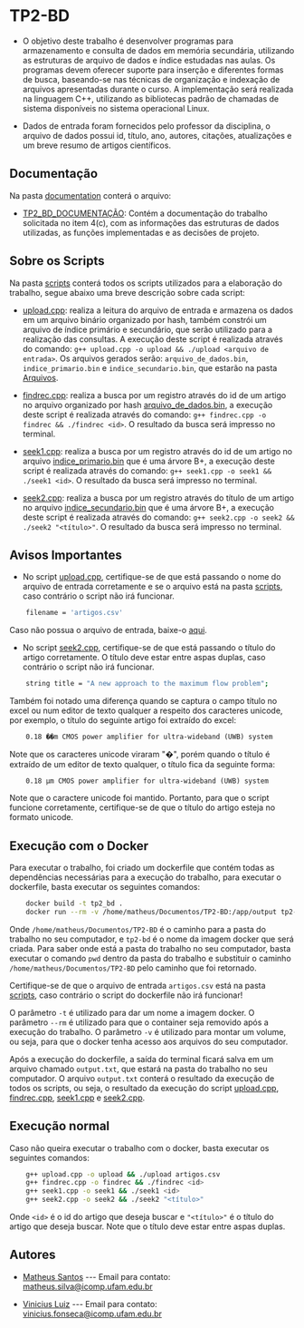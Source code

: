 # TP2-BD

- O objetivo deste trabalho é desenvolver programas para armazenamento e consulta de dados em memória secundária, utilizando as estruturas de arquivo de dados e índice estudadas nas aulas. Os programas devem oferecer suporte para inserção e diferentes formas de busca, baseando-se nas técnicas de organização e indexação de arquivos apresentadas durante o curso. A implementação será realizada na linguagem C++, utilizando as bibliotecas padrão de chamadas de sistema disponíveis no sistema operacional Linux.

- Dados de entrada foram fornecidos pelo professor da disciplina, o arquivo de dados possui id, título, ano, autores, citações, atualizações e um breve resumo de artigos científicos. 


## Documentação

Na pasta [documentation](documentation/) conterá o arquivo:

- [TP2_BD_DOCUMENTAÇÃO](documentation/TP2_BD_DOCUMENTAÇÃO.pdf): Contém a documentação do trabalho solicitada no item 4(c), com as informações das estruturas de dados utilizadas, as funções implementadas e as decisões de projeto.

## Sobre os Scripts

Na pasta [scripts](scripts/) conterá todos os scripts utilizados para a elaboração do trabalho, segue abaixo uma breve descrição sobre cada script:

- [upload.cpp](scripts/upload.cpp): realiza a leitura do arquivo de entrada e armazena os dados em um arquivo binário organizado por hash, também constrói um arquivo de índice primário e secundário, que serão utilizado para a realização das consultas. A execução deste script é realizada através do comando: `g++ upload.cpp -o upload && ./upload <arquivo de entrada>`. Os arquivos gerados serão: `arquivo_de_dados.bin`, `indice_primario.bin` e `indice_secundario.bin`, que estarão na pasta [Arquivos](scripts/Arquivos/).

- [findrec.cpp](scripts/findrec.cpp): realiza a busca por um registro através do id de um artigo no arquivo organizado por hash  [arquivo_de_dados.bin](scripts/Arquivos/), a execução deste script é realizada através do comando: `g++ findrec.cpp -o findrec && ./findrec <id>`. O resultado da busca será impresso no terminal.

- [seek1.cpp](scripts/seek1.cpp): realiza a busca por um registro através do id de um artigo no arquivo [indice_primario.bin](scripts/Arquivos/) que é uma árvore B+, a execução deste script é realizada através do comando: `g++ seek1.cpp -o seek1 && ./seek1 <id>`. O resultado da busca será impresso no terminal.

- [seek2.cpp](scripts/seek2.cpp): realiza a busca por um registro através do título de um artigo no arquivo [indice_secundario.bin](scripts/Arquivos/) que é uma árvore B+, a execução deste script é realizada através do comando: `g++ seek2.cpp -o seek2 && ./seek2 "<título>"`. O resultado da busca será impresso no terminal.

## Avisos Importantes

- No script [upload.cpp](scripts/upload.cpp), certifique-se de que está passando o nome do arquivo de entrada corretamente e se o arquivo está na pasta [scripts](scripts/), caso contrário o script não irá funcionar.

```sh
    filename = 'artigos.csv'
```

Caso não possua o arquivo de entrada, baixe-o [aqui](https://drive.google.com/file/d/1EVoP0d9Wwzj1O6eoFIkel9I3cpe43Gbv/view?usp=sharing).

- No script [seek2.cpp](scripts/seek2.cpp), certifique-se de que está passando o título do artigo corretamente. O título deve estar entre aspas duplas, caso contrário o script não irá funcionar.

```sh
    string title = "A new approach to the maximum flow problem";
```

Também foi notado uma diferença quando se captura o campo título no excel ou num editor de texto qualquer a respeito dos caracteres unicode, por exemplo, o título do seguinte artigo foi extraído do excel:

```
    0.18 ��m CMOS power amplifier for ultra-wideband (UWB) system
```

Note que os caracteres unicode viraram "�", porém quando o título é extraído de um editor de texto qualquer, o título fica da seguinte forma:

```
    0.18 μm CMOS power amplifier for ultra-wideband (UWB) system
```

Note que o caractere unicode foi mantido. Portanto, para que o script funcione corretamente, certifique-se de que o título do artigo esteja no formato unicode.

## Execução com o Docker

Para executar o trabalho, foi criado um dockerfile que contém todas as dependências necessárias para a execução do trabalho, para executar o dockerfile, basta executar os seguintes comandos:

```sh
    docker build -t tp2_bd .
    docker run --rm -v /home/matheus/Documentos/TP2-BD:/app/output tp2-bd
```

Onde `/home/matheus/Documentos/TP2-BD` é o caminho para a pasta do trabalho no seu computador, e `tp2-bd` é o nome da imagem docker que será criada. Para saber onde está a pasta do trabalho no seu computador, basta executar o comando `pwd` dentro da pasta do trabalho e substituir o caminho `/home/matheus/Documentos/TP2-BD` pelo caminho que foi retornado.

 Certifique-se de que o arquivo de entrada `artigos.csv` está na pasta [scripts](scripts/), caso contrário o script do dockerfile não irá funcionar!

O parâmetro `-t` é utilizado para dar um nome a imagem docker. O parâmetro `--rm` é utilizado para que o container seja removido após a execução do trabalho. O parâmetro `-v` é utilizado para montar um volume, ou seja, para que o docker tenha acesso aos arquivos do seu computador. 

Após a execução do dockerfile, a saída do terminal ficará salva em um arquivo chamado `output.txt`, que estará na pasta do trabalho no seu computador. O arquivo `output.txt` conterá o resultado da execução de todos os scripts, ou seja, o resultado da execução do script [upload.cpp](scripts/upload.cpp), [findrec.cpp](scripts/findrec.cpp), [seek1.cpp](scripts/seek1.cpp) e [seek2.cpp](scripts/seek2.cpp).

## Execução normal

Caso não queira executar o trabalho com o docker, basta executar os seguintes comandos:

```sh
    g++ upload.cpp -o upload && ./upload artigos.csv
    g++ findrec.cpp -o findrec && ./findrec <id>
    g++ seek1.cpp -o seek1 && ./seek1 <id>
    g++ seek2.cpp -o seek2 && ./seek2 "<título>"
```

Onde `<id>` é o id do artigo que deseja buscar e `"<título>"` é o título do artigo que deseja buscar. Note que o título deve estar entre aspas duplas.

## Autores 

- [Matheus Santos](https://github.com/mtss-dev) --- Email para contato: matheus.silva@icomp.ufam.edu.br

- [Vinicius Luiz](https://github.com/VinnyHardth) --- Email para contato: vinicius.fonseca@icomp.ufam.edu.br

